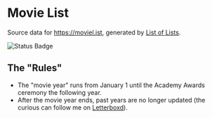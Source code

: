 # Movie List

Source data for https://moviel.ist, generated by [List of Lists](https://github.com/jluszcz/ListOfLists-rs).

![Status Badge](https://github.com/jluszcz/MovieList/actions/workflows/workflow.yml/badge.svg)

## The "Rules"

- The "movie year" runs from January 1 until the Academy Awards ceremony the following year.
- After the movie year ends, past years are no longer updated (the curious can follow me on
  [Letterboxd](https://letterboxd.com/jluszcz/)).
